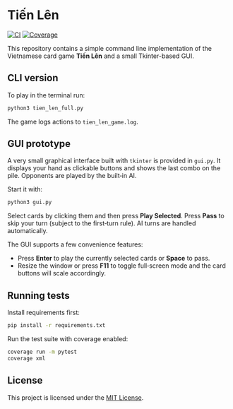 # Tiến Lên
[![CI](https://github.com/YOUR_GITHUB_USERNAME/Tien-Len/actions/workflows/ci.yml/badge.svg)](https://github.com/YOUR_GITHUB_USERNAME/Tien-Len/actions/workflows/ci.yml)
[![Coverage](https://codecov.io/gh/YOUR_GITHUB_USERNAME/Tien-Len/branch/main/graph/badge.svg)](https://codecov.io/gh/YOUR_GITHUB_USERNAME/Tien-Len)

This repository contains a simple command line implementation of the
Vietnamese card game **Tiến Lên** and a small Tkinter-based GUI.

## CLI version

To play in the terminal run:

```bash
python3 tien_len_full.py
```

The game logs actions to `tien_len_game.log`.

## GUI prototype

A very small graphical interface built with `tkinter` is provided in
`gui.py`. It displays your hand as clickable buttons and shows the last
combo on the pile. Opponents are played by the built‑in AI.

Start it with:

```bash
python3 gui.py
```

Select cards by clicking them and then press **Play Selected**. Press
**Pass** to skip your turn (subject to the first‑turn rule). AI turns
are handled automatically.

The GUI supports a few convenience features:

- Press **Enter** to play the currently selected cards or **Space** to pass.
- Resize the window or press **F11** to toggle full‑screen mode and the
  card buttons will scale accordingly.


## Running tests

Install requirements first:

```bash
pip install -r requirements.txt
```

Run the test suite with coverage enabled:

```bash
coverage run -m pytest
coverage xml
```

## License

This project is licensed under the [MIT License](LICENSE).

